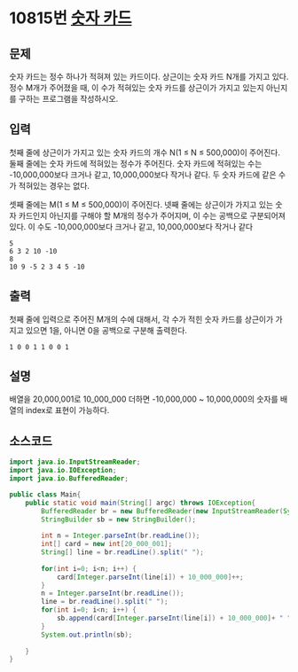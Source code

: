 # 10815번 [숫자 카드](https://www.acmicpc.net/problem/10815)

## 문제
숫자 카드는 정수 하나가 적혀져 있는 카드이다. 상근이는 숫자 카드 N개를 가지고 있다. 정수 M개가 주어졌을 때, 이 수가 적혀있는 숫자 카드를 상근이가 가지고 있는지 아닌지를 구하는 프로그램을 작성하시오.
## 입력
첫째 줄에 상근이가 가지고 있는 숫자 카드의 개수 N(1 ≤ N ≤ 500,000)이 주어진다. 둘째 줄에는 숫자 카드에 적혀있는 정수가 주어진다. 숫자 카드에 적혀있는 수는 -10,000,000보다 크거나 같고, 10,000,000보다 작거나 같다. 두 숫자 카드에 같은 수가 적혀있는 경우는 없다.

셋째 줄에는 M(1 ≤ M ≤ 500,000)이 주어진다. 넷째 줄에는 상근이가 가지고 있는 숫자 카드인지 아닌지를 구해야 할 M개의 정수가 주어지며, 이 수는 공백으로 구분되어져 있다. 이 수도 -10,000,000보다 크거나 같고, 10,000,000보다 작거나 같다
```
5
6 3 2 10 -10
8
10 9 -5 2 3 4 5 -10
```
## 출력
첫째 줄에 입력으로 주어진 M개의 수에 대해서, 각 수가 적힌 숫자 카드를 상근이가 가지고 있으면 1을, 아니면 0을 공백으로 구분해 출력한다.

```
1 0 0 1 1 0 0 1
```
## 설명
배열을 20,000,001로 10_000_000 더하면 -10,000,000 ~ 10,000,000의 숫자를 배열의 index로 표현이 가능하다.
## 소스코드
```java
import java.io.InputStreamReader;
import java.io.IOException;
import java.io.BufferedReader;

public class Main{
	public static void main(String[] argc) throws IOException{
		BufferedReader br = new BufferedReader(new InputStreamReader(System.in));
		StringBuilder sb = new StringBuilder();
		
		int n = Integer.parseInt(br.readLine());
		int[] card = new int[20_000_001];
		String[] line = br.readLine().split(" ");
		
		for(int i=0; i<n; i++) {
			card[Integer.parseInt(line[i]) + 10_000_000]++;
		}
		n = Integer.parseInt(br.readLine());
		line = br.readLine().split(" ");
		for(int i=0; i<n; i++) {
			sb.append(card[Integer.parseInt(line[i]) + 10_000_000]+ " ");
		}
		System.out.println(sb);
			
	}
}
```


